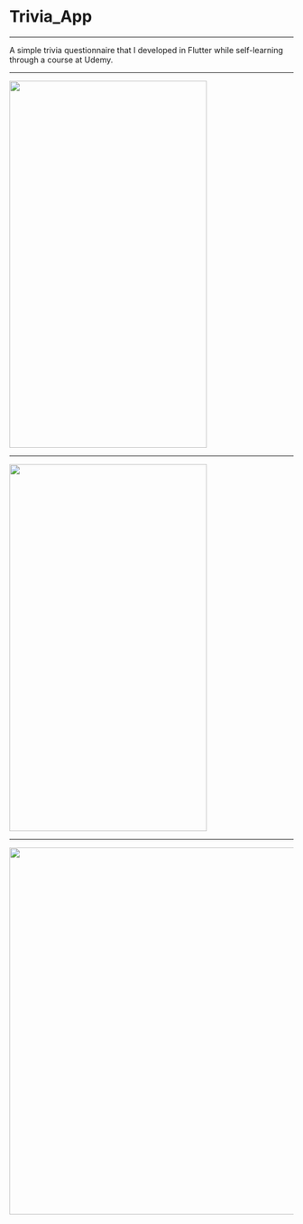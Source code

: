 # Trivia_App
-----------------------------------------------
A simple trivia questionnaire that I developed in Flutter while self-learning through a course at Udemy.

- - - - - - - - - - - - - - - - - - - - - - - - 

<img src="https://github.com/EdT94/Trivia_App/assets/81565589/938ffec9-76b9-4198-b06f-db68acc607b0.png" width="350" height="650">

- - - - - - - - - - - - - - - - - - - - - - - - 

<img src="https://github.com/EdT94/Trivia_App/assets/81565589/2dc87688-e04e-4548-88f7-6581a159de34.png" width="350" height="650">

- - - - - - - - - - - - - - - - - - - - - - - - 
<img src="https://github.com/EdT94/Trivia_App/assets/81565589/17f10026-7f46-4d3a-b6a6-4b4320b89853.png" width="3500" height="650">


